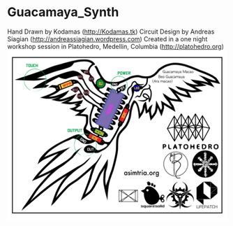 # Guacamaya_Synth
Hand Drawn by Kodamas (http://Kodamas.tk)
Circuit Design by Andreas Siagian (http://andreassiagian.wordpress.com)
Created in a one night workshop session in Platohedro, Medellin, Columbia (http://platohedro.org)
![alt text](https://github.com/squaresolid/Guacamaya_Synth/blob/master/Guacamaya%20Synthesizaa%20scala%20final%20layout.png)

